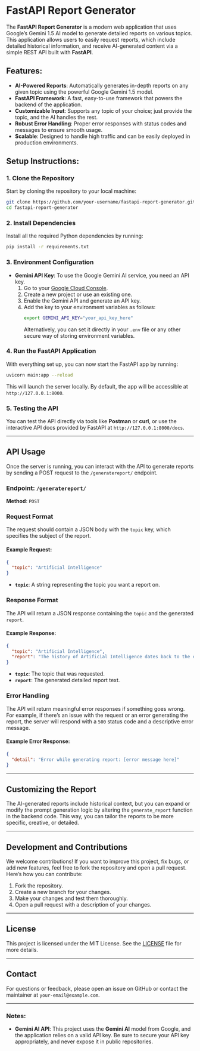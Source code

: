 # FastAPI Report Generator

The **FastAPI Report Generator** is a modern web application that uses Google’s Gemini 1.5 AI model to generate detailed reports on various topics. This application allows users to easily request reports, which include detailed historical information, and receive AI-generated content via a simple REST API built with **FastAPI**.

## Features:
- **AI-Powered Reports**: Automatically generates in-depth reports on any given topic using the powerful Google Gemini 1.5 model.
- **FastAPI Framework**: A fast, easy-to-use framework that powers the backend of the application.
- **Customizable Input**: Supports any topic of your choice; just provide the topic, and the AI handles the rest.
- **Robust Error Handling**: Proper error responses with status codes and messages to ensure smooth usage.
- **Scalable**: Designed to handle high traffic and can be easily deployed in production environments.

## Setup Instructions:

### 1. Clone the Repository
Start by cloning the repository to your local machine:
```bash
git clone https://github.com/your-username/fastapi-report-generator.git
cd fastapi-report-generator
```

### 2. Install Dependencies
Install all the required Python dependencies by running:
```bash
pip install -r requirements.txt
```

### 3. Environment Configuration
- **Gemini API Key**: To use the Google Gemini AI service, you need an API key.
  1. Go to your [Google Cloud Console](https://console.cloud.google.com/).
  2. Create a new project or use an existing one.
  3. Enable the Gemini API and generate an API key.
  4. Add the key to your environment variables as follows:
     ```bash
     export GEMINI_API_KEY="your_api_key_here"
     ```
     Alternatively, you can set it directly in your `.env` file or any other secure way of storing environment variables.

### 4. Run the FastAPI Application
With everything set up, you can now start the FastAPI app by running:
```bash
uvicorn main:app --reload
```
This will launch the server locally. By default, the app will be accessible at `http://127.0.0.1:8000`.

### 5. Testing the API
You can test the API directly via tools like **Postman** or **curl**, or use the interactive API docs provided by FastAPI at `http://127.0.0.1:8000/docs`.

---

## API Usage

Once the server is running, you can interact with the API to generate reports by sending a POST request to the `/generatereport/` endpoint.

### Endpoint: `/generatereport/`
**Method**: `POST`

### Request Format
The request should contain a JSON body with the `topic` key, which specifies the subject of the report.

#### Example Request:
```json
{
  "topic": "Artificial Intelligence"
}
```

- **`topic`**: A string representing the topic you want a report on.

### Response Format
The API will return a JSON response containing the `topic` and the generated `report`.

#### Example Response:
```json
{
  "topic": "Artificial Intelligence",
  "report": "The history of Artificial Intelligence dates back to the early 1950s..."
}
```

- **`topic`**: The topic that was requested.
- **`report`**: The generated detailed report text.

### Error Handling
The API will return meaningful error responses if something goes wrong. For example, if there’s an issue with the request or an error generating the report, the server will respond with a `500` status code and a descriptive error message.

#### Example Error Response:
```json
{
  "detail": "Error while generating report: [error message here]"
}
```

---

## Customizing the Report
The AI-generated reports include historical context, but you can expand or modify the prompt generation logic by altering the `generate_report` function in the backend code. This way, you can tailor the reports to be more specific, creative, or detailed.

---

## Development and Contributions
We welcome contributions! If you want to improve this project, fix bugs, or add new features, feel free to fork the repository and open a pull request. Here’s how you can contribute:
1. Fork the repository.
2. Create a new branch for your changes.
3. Make your changes and test them thoroughly.
4. Open a pull request with a description of your changes.

---

## License
This project is licensed under the MIT License. See the [LICENSE](LICENSE) file for more details.

---

## Contact
For questions or feedback, please open an issue on GitHub or contact the maintainer at `your-email@example.com`.

---

### Notes:
- **Gemini AI API**: This project uses the **Gemini AI** model from Google, and the application relies on a valid API key. Be sure to secure your API key appropriately, and never expose it in public repositories.
